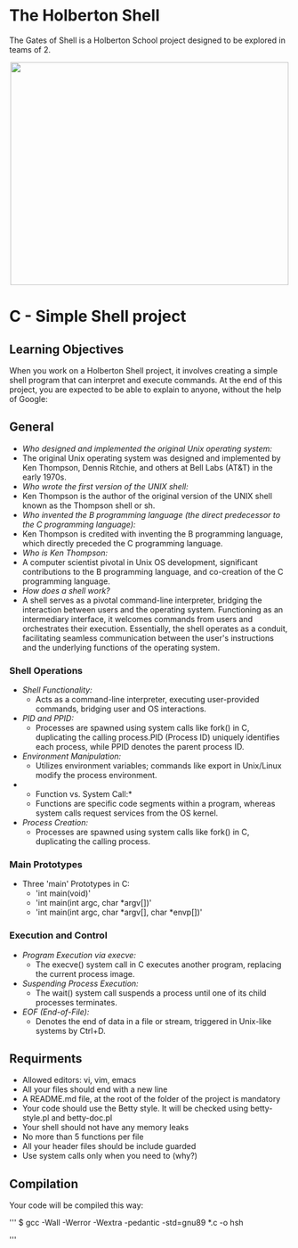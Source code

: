 <h1> The Holberton Shell </h1></p>

The Gates of Shell is a Holberton School project designed to be explored in teams of 2.
<p align="center">
<img src="https://blog.holbertonschool.com/wp-content/uploads/2019/04/instagram_feed180-1024x1024.jpg" width="500" height="400">
<h1> C - Simple Shell project </h1></p>

## Learning Objectives
When you work on a Holberton Shell project, it involves creating a simple shell program that can interpret and execute commands. At the end of this project, you are expected to be able to explain to anyone, without the help of Google:


## General


- *Who designed and implemented the original Unix operating system:*
 - The original Unix operating system was designed and implemented by Ken Thompson, Dennis Ritchie, and others at Bell Labs (AT&T) in the early 1970s.
- *Who wrote the first version of the UNIX shell:*
 - Ken Thompson is the author of the original version of the UNIX shell known as the Thompson shell or sh.
- *Who invented the B programming language (the direct predecessor to the C programming language):*
 - Ken Thompson is credited with inventing the B programming language, which directly preceded the C programming language.
- *Who is Ken Thompson:*
 - A computer scientist pivotal in Unix OS development, significant contributions to the B programming language, and co-creation of the C programming language.
- *How does a shell work?*
 - A shell serves as a pivotal command-line interpreter, bridging the interaction between users and the operating system. Functioning as an intermediary interface, it welcomes commands from users and orchestrates their execution. Essentially, the shell operates as a conduit, facilitating seamless communication between the user's instructions and the underlying functions of the operating system.

### Shell Operations

- *Shell Functionality:*
  - Acts as a command-line interpreter, executing user-provided commands, bridging user and OS interactions.
- *PID and PPID:*
  - Processes are spawned using system calls like fork() in C, duplicating the calling process.PID (Process ID) uniquely identifies each process, while PPID denotes the parent process ID.
- *Environment Manipulation:*
  - Utilizes environment variables; commands like export in Unix/Linux modify the process environment.
- * Function vs. System Call:*
  - Functions are specific code segments within a program, whereas system calls request services from the OS kernel.
- *Process Creation:*
  - Processes are spawned using system calls like fork() in C, duplicating the calling process.

### Main Prototypes

- Three 'main' Prototypes in C:
  - 'int main(void)'
  - 'int main(int argc, char *argv[])'
  - 'int main(int argc, char *argv[], char *envp[])'

### Execution and Control

- *Program Execution via execve:*
  - The execve() system call in C executes another program, replacing the current process image.
- *Suspending Process Execution:*
  - The wait() system call suspends a process until one of its child processes terminates.
- *EOF (End-of-File):*
  - Denotes the end of data in a file or stream, triggered in Unix-like systems by Ctrl+D.


## Requirments


*	Allowed editors: vi, vim, emacs
*	All your files should end with a new line
*	A README.md file, at the root of the folder of the project is mandatory
*	Your code should use the Betty style. It will be checked using betty-style.pl and betty-doc.pl
*	Your shell should not have any memory leaks
*	No more than 5 functions per file
*	All your header files should be include guarded
*	Use system calls only when you need to (why?)

## Compilation

Your code will be compiled this way:

'''
$ gcc -Wall -Werror -Wextra -pedantic -std=gnu89 *.c -o hsh

'''
